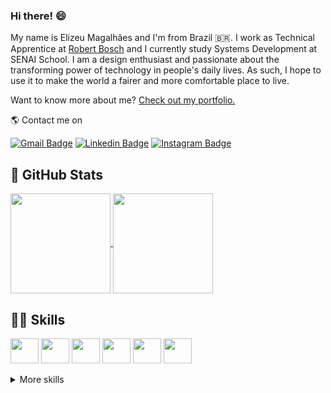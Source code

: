 ### Hi there! 😄

My name is Elizeu Magalhães and I'm from Brazil 🇧🇷. I work as Technical Apprentice at <a href="https://github.com/bosch" target="_blank">Robert Bosch</a> and I currently study Systems Development at SENAI School. I am a design enthusiast and passionate about the transforming power of technology in people's daily lives. As such, I hope to use it to make the world a fairer and more comfortable place to live.

Want to know more about me? <a href="https://elizeumagalhaesp.web.app/" target="_blank">Check out my portfolio.</a>

🌎 Contact me on

[![Gmail Badge](https://img.shields.io/badge/-Gmail-ea4335?style=flat-square&logo=gmail&logoColor=white&link=elizeumagg@gmail.com)](mailto:elizeumagg@gmail.com)
[![Linkedin Badge](https://img.shields.io/badge/-LinkedIn-%230077B5?style=flat-square&logo=Linkedin&logoColor=white&link=https://www.linkedin.com/in/elizeumagalhaes)](https://www.linkedin.com/in/elizeumagalhaes)
[![Instagram Badge](https://img.shields.io/badge/-Instagram-dd2a7b?style=flat-square&logo=Instagram&logoColor=white&link=https://www.instagram.com/elizeumagalhaes/)](https://www.instagram.com/elizeumagalhaes/)


## 🧮 GitHub Stats

<a href="https://github.com/elizeumagalhaes">
  <img align="center" height="160em" src="https://github-readme-stats.vercel.app/api?username=elizeumagalhaes&theme=dark&show_icons=true" />
</a>
<a href="https://github.com/elizeumagalhaes">
  <img align="center" height="160em" src="https://github-readme-stats.vercel.app/api/top-langs/?username=elizeumagalhaes&layout=compact&langs_count=7&theme=dark"/>
</a>

## 🤹‍♂️ Skills

<div style="display: inline_block">
  <a href="https://flutter.dev/" target="_blank"><img src="https://cdn.jsdelivr.net/gh/devicons/devicon/icons/flutter/flutter-original.svg" width="45" height="40" align="center"/></a>
  <a href="https://developer.mozilla.org/en-US/docs/Learn/Getting_started_with_the_web/HTML_basics" target="_blank"><img src="https://cdn.jsdelivr.net/gh/devicons/devicon/icons/html5/html5-original.svg" width="45" height="40" align="center"/></a>
  <a href="https://developer.mozilla.org/en-US/docs/Web/CSS" target="_blank"><img src="https://cdn.jsdelivr.net/gh/devicons/devicon/icons/css3/css3-original.svg" width="45" height="40" align="center"/></a>
  <a href="https://www.python.org/" target="_blank"><img src="https://cdn.jsdelivr.net/gh/devicons/devicon/icons/python/python-original.svg" width="45" height="40" align="center"/></a>
  <a href="https://www.java.com" target="_blank"><img src="https://cdn.jsdelivr.net/gh/devicons/devicon/icons/java/java-original.svg"  width="45" height="40" align="center"/></a>
  <img src="https://cdn.jsdelivr.net/gh/devicons/devicon/icons/figma/figma-original.svg" width="45" height="40" align="center"/>
</div>

<br>
<details>
<summary>More skills</summary>
<br>
  
<div style="display: inline_block">
  <img src="https://cdn.jsdelivr.net/gh/devicons/devicon/icons/raspberrypi/raspberrypi-original.svg" width="45" height="40" align="center"/>
  <img src="https://cdn.worldvectorlogo.com/logos/django.svg" width="45" height="40" align="center"/>
  <img src="https://cdn.jsdelivr.net/gh/devicons/devicon/icons/react/react-original.svg" width="45" height="40" align="center"/>
  <img src="https://cdn.jsdelivr.net/gh/devicons/devicon/icons/pycharm/pycharm-original.svg" width="45" height="40" align="center"/>
  <img src="https://cdn.jsdelivr.net/gh/devicons/devicon/icons/intellij/intellij-original.svg" width="45" height="40" align="center"/>
  <img src="https://cdn.jsdelivr.net/gh/devicons/devicon/icons/vscode/vscode-original.svg" width="45" height="40" align="center"/>
  <img src="https://cdn.jsdelivr.net/gh/devicons/devicon/icons/photoshop/photoshop-plain.svg" width="45" height="40" align="center"/>
  <img src="https://cdn.jsdelivr.net/gh/devicons/devicon/icons/illustrator/illustrator-plain.svg" width="45" height="40" align="center"/>
  <img src="https://cdn.jsdelivr.net/gh/devicons/devicon/icons/premierepro/premierepro-original.svg" width="45" height="40" align="center"/>
</div>
  
</details>
